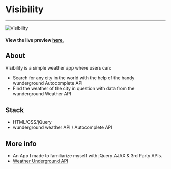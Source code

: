 # Visibility
---
![Visibility](https://d1pgqke3goo8l6.cloudfront.net/gHwLciayR729ktrswOGp_Screen%20Shot%202015-08-02%20at%203.36.28%20PM.png)
#### View the live preview [here.](http://visibilityapp.herokuapp.com/)
## About
Visibility is a simple weather app where users can:
 - Search for any city in the world with the help of the handy wunderground Autocomplete API
 - Find the weather of the city in question with data from the wunderground Weather API 

## Stack
 - HTML/CSS/jQuery
 - wunderground weather API / Autocomplete API

## More info
- An App I made to familiarize myself with jQuery AJAX & 3rd Party APIs.
- [Weather Underground API ](http://www.wunderground.com/weather/api/)
